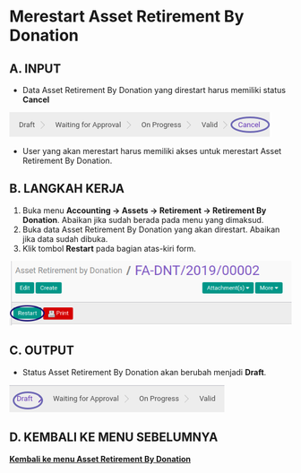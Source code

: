 # Merestart Asset Retirement By Donation

## A. INPUT

* Data Asset Retirement By Donation yang direstart harus memiliki status **Cancel**

![](../../img/asset-retirement-donation/status-cancel.png)

* User yang akan merestart harus memiliki akses untuk merestart Asset Retirement By Donation.

## B. LANGKAH KERJA

1. Buka menu **Accounting -> Assets -> Retirement -> Retirement By Donation**. Abaikan jika sudah berada pada menu yang dimaksud.
2. Buka data Asset Retirement By Donation yang akan direstart. Abaikan jika data sudah dibuka.
3. Klik tombol **Restart** pada bagian atas-kiri form.

![](../../img/asset-retirement-donation/tombol-restart.png)

## C. OUTPUT

* Status Asset Retirement By Donation akan berubah menjadi **Draft**.

![](../../img/asset-retirement-donation/status-draft.png)

## D. KEMBALI KE MENU SEBELUMNYA

[**Kembali ke menu Asset Retirement By Donation**](./../asset-retirement-donation.md)
